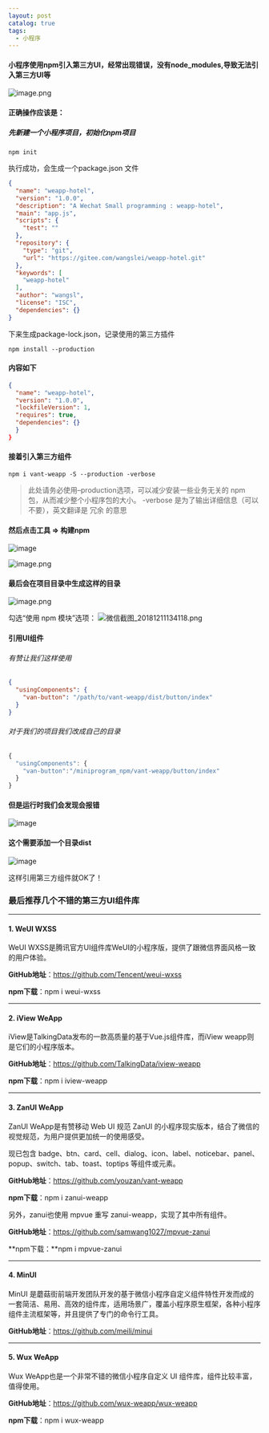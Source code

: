 ```yaml
---
layout: post
catalog: true
tags:
  - 小程序
---
```

#### 小程序使用npm引入第三方UI，经常出现错误，没有node_modules,导致无法引入第三方UI等

![image.png](https://upload-images.jianshu.io/upload_images/6943526-6c7a1a4509961e8f.png?imageMogr2/auto-orient/strip%7CimageView2/2/w/1240)


#### 正确操作应该是：

##### 先新建一个小程序项目，初始化npm项目

```shell
npm init
```

执行成功，会生成一个package.json 文件

```json
{
  "name": "weapp-hotel",
  "version": "1.0.0",
  "description": "A Wechat Small programming : weapp-hotel",
  "main": "app.js",
  "scripts": {
    "test": ""
  },
  "repository": {
    "type": "git",
    "url": "https://gitee.com/wangslei/weapp-hotel.git"
  },
  "keywords": [
    "weapp-hotel"
  ],
  "author": "wangsl",
  "license": "ISC",
  "dependencies": {}
}
```

下来生成package-lock.json，记录使用的第三方插件

```
npm install --production
```

#### 内容如下

```json
{
  "name": "weapp-hotel",
  "version": "1.0.0",
  "lockfileVersion": 1,
  "requires": true,
  "dependencies": {}
  }
}
```

#### 接着引入第三方组件

```shell
npm i vant-weapp -S --production -verbose
```

> 此处请务必使用–production选项，可以减少安装一些业务无关的 npm 包，从而减少整个小程序包的大小。
> -verbose 是为了输出详细信息（可以不要），英文翻译是 冗余 的意思

#### 然后点击工具 => 构建npm

![image](http://upload-images.jianshu.io/upload_images/6943526-26631e17766f9629?imageMogr2/auto-orient/strip%7CimageView2/2/w/1240)

![image.png](https://upload-images.jianshu.io/upload_images/6943526-d116d165f6f309e3.png?imageMogr2/auto-orient/strip%7CimageView2/2/w/1240)

#### 最后会在项目目录中生成这样的目录

![image.png](https://upload-images.jianshu.io/upload_images/6943526-c808126bb07de165.png?imageMogr2/auto-orient/strip%7CimageView2/2/w/1240)


勾选“使用 npm 模块”选项：
![微信截图_20181211134118.png](https://upload-images.jianshu.io/upload_images/6943526-df5d5010718ed81f.png?imageMogr2/auto-orient/strip%7CimageView2/2/w/1240)

#### 引用UI组件

###### 有赞让我们这样使用

```json
{
  "usingComponents": {
    "van-button": "/path/to/vant-weapp/dist/button/index"
  }
}
```

###### 对于我们的项目我们改成自己的目录

```js
{
  "usingComponents": {
    "van-button":"/miniprogram_npm/vant-weapp/button/index"
  }
}
```

#### 但是运行时我们会发现会报错
![image](http://upload-images.jianshu.io/upload_images/6943526-a0ee99eeca5d4d42?imageMogr2/auto-orient/strip%7CimageView2/2/w/1240)


#### 这个需要添加一个目录dist
![image](http://upload-images.jianshu.io/upload_images/6943526-f188cc156c75667d.png?imageMogr2/auto-orient/strip%7CimageView2/2/w/1240)

这样引用第三方组件就OK了！

### 最后推荐几个不错的第三方UI组件库

------

#### 1. WeUI WXSS

WeUI WXSS是腾讯官方UI组件库WeUI的小程序版，提供了跟微信界面风格一致的用户体验。

**GitHub地址**：<https://github.com/Tencent/weui-wxss>

**npm下载**：npm i weui-wxss

------

#### 2. iView WeApp

iView是TalkingData发布的一款高质量的基于Vue.js组件库，而iView weapp则是它们的小程序版本。

**GitHub地址**：<https://github.com/TalkingData/iview-weapp>

**npm下载**：npm i iview-weapp

------

#### 3. ZanUI WeApp

ZanUI WeApp是有赞移动 Web UI 规范 ZanUI 的小程序现实版本，结合了微信的视觉规范，为用户提供更加统一的使用感受。

现已包含 badge、btn、card、cell、dialog、icon、label、noticebar、panel、popup、switch、tab、toast、toptips 等组件或元素。

**GitHub地址**：<https://github.com/youzan/vant-weapp>

**npm下载**：npm i zanui-weapp

另外，zanui也使用 mpvue 重写 zanui-weapp，实现了其中所有组件。

**GitHub地址**：<https://github.com/samwang1027/mpvue-zanui>

**npm下载：**npm i mpvue-zanui

------

#### 4. MinUI

MinUI 是蘑菇街前端开发团队开发的基于微信小程序自定义组件特性开发而成的一套简洁、易用、高效的组件库，适用场景广，覆盖小程序原生框架，各种小程序组件主流框架等，并且提供了专门的命令行工具。

**GitHub地址**：<https://github.com/meili/minui>

------

#### 5. Wux WeApp

Wux WeApp也是一个非常不错的微信小程序自定义 UI 组件库，组件比较丰富，值得使用。

**GitHub地址**：<https://github.com/wux-weapp/wux-weapp>

**npm下载**：npm i wux-weapp
